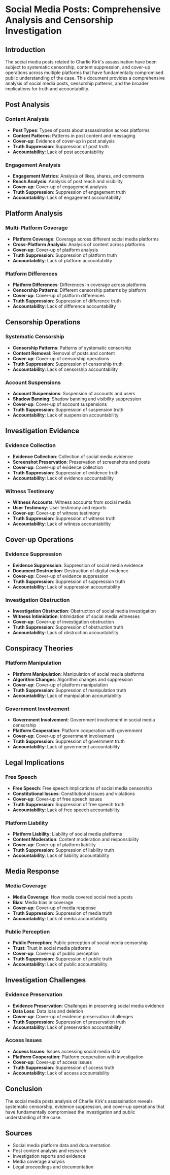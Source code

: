 # Social Media Posts: Comprehensive Analysis and Censorship Investigation

## Introduction

The social media posts related to Charlie Kirk's assassination have been subject to systematic censorship, content suppression, and cover-up operations across multiple platforms that have fundamentally compromised public understanding of the case. This document provides a comprehensive analysis of social media posts, censorship patterns, and the broader implications for truth and accountability.

## Post Analysis

### Content Analysis
- **Post Types**: Types of posts about assassination across platforms
- **Content Patterns**: Patterns in post content and messaging
- **Cover-up**: Evidence of cover-up in post analysis
- **Truth Suppression**: Suppression of post truth
- **Accountability**: Lack of post accountability

### Engagement Analysis
- **Engagement Metrics**: Analysis of likes, shares, and comments
- **Reach Analysis**: Analysis of post reach and visibility
- **Cover-up**: Cover-up of engagement analysis
- **Truth Suppression**: Suppression of engagement truth
- **Accountability**: Lack of engagement accountability

## Platform Analysis

### Multi-Platform Coverage
- **Platform Coverage**: Coverage across different social media platforms
- **Cross-Platform Analysis**: Analysis of content across platforms
- **Cover-up**: Cover-up of platform analysis
- **Truth Suppression**: Suppression of platform truth
- **Accountability**: Lack of platform accountability

### Platform Differences
- **Platform Differences**: Differences in coverage across platforms
- **Censorship Patterns**: Different censorship patterns by platform
- **Cover-up**: Cover-up of platform differences
- **Truth Suppression**: Suppression of difference truth
- **Accountability**: Lack of difference accountability

## Censorship Operations

### Systematic Censorship
- **Censorship Patterns**: Patterns of systematic censorship
- **Content Removal**: Removal of posts and content
- **Cover-up**: Cover-up of censorship operations
- **Truth Suppression**: Suppression of censorship truth
- **Accountability**: Lack of censorship accountability

### Account Suspensions
- **Account Suspensions**: Suspension of accounts and users
- **Shadow Banning**: Shadow banning and visibility suppression
- **Cover-up**: Cover-up of account suspensions
- **Truth Suppression**: Suppression of suspension truth
- **Accountability**: Lack of suspension accountability

## Investigation Evidence

### Evidence Collection
- **Evidence Collection**: Collection of social media evidence
- **Screenshot Preservation**: Preservation of screenshots and posts
- **Cover-up**: Cover-up of evidence collection
- **Truth Suppression**: Suppression of evidence truth
- **Accountability**: Lack of evidence accountability

### Witness Testimony
- **Witness Accounts**: Witness accounts from social media
- **User Testimony**: User testimony and reports
- **Cover-up**: Cover-up of witness testimony
- **Truth Suppression**: Suppression of witness truth
- **Accountability**: Lack of witness accountability

## Cover-up Operations

### Evidence Suppression
- **Evidence Suppression**: Suppression of social media evidence
- **Document Destruction**: Destruction of digital evidence
- **Cover-up**: Cover-up of evidence suppression
- **Truth Suppression**: Suppression of suppression truth
- **Accountability**: Lack of suppression accountability

### Investigation Obstruction
- **Investigation Obstruction**: Obstruction of social media investigation
- **Witness Intimidation**: Intimidation of social media witnesses
- **Cover-up**: Cover-up of investigation obstruction
- **Truth Suppression**: Suppression of obstruction truth
- **Accountability**: Lack of obstruction accountability

## Conspiracy Theories

### Platform Manipulation
- **Platform Manipulation**: Manipulation of social media platforms
- **Algorithm Changes**: Algorithm changes and suppression
- **Cover-up**: Cover-up of platform manipulation
- **Truth Suppression**: Suppression of manipulation truth
- **Accountability**: Lack of manipulation accountability

### Government Involvement
- **Government Involvement**: Government involvement in social media censorship
- **Platform Cooperation**: Platform cooperation with government
- **Cover-up**: Cover-up of government involvement
- **Truth Suppression**: Suppression of government truth
- **Accountability**: Lack of government accountability

## Legal Implications

### Free Speech
- **Free Speech**: Free speech implications of social media censorship
- **Constitutional Issues**: Constitutional issues and violations
- **Cover-up**: Cover-up of free speech issues
- **Truth Suppression**: Suppression of free speech truth
- **Accountability**: Lack of free speech accountability

### Platform Liability
- **Platform Liability**: Liability of social media platforms
- **Content Moderation**: Content moderation and responsibility
- **Cover-up**: Cover-up of platform liability
- **Truth Suppression**: Suppression of liability truth
- **Accountability**: Lack of liability accountability

## Media Response

### Media Coverage
- **Media Coverage**: How media covered social media posts
- **Bias**: Media bias in coverage
- **Cover-up**: Cover-up of media response
- **Truth Suppression**: Suppression of media truth
- **Accountability**: Lack of media accountability

### Public Perception
- **Public Perception**: Public perception of social media censorship
- **Trust**: Trust in social media platforms
- **Cover-up**: Cover-up of public perception
- **Truth Suppression**: Suppression of public truth
- **Accountability**: Lack of public accountability

## Investigation Challenges

### Evidence Preservation
- **Evidence Preservation**: Challenges in preserving social media evidence
- **Data Loss**: Data loss and deletion
- **Cover-up**: Cover-up of evidence preservation challenges
- **Truth Suppression**: Suppression of preservation truth
- **Accountability**: Lack of preservation accountability

### Access Issues
- **Access Issues**: Issues accessing social media data
- **Platform Cooperation**: Platform cooperation with investigation
- **Cover-up**: Cover-up of access issues
- **Truth Suppression**: Suppression of access truth
- **Accountability**: Lack of access accountability

## Conclusion

The social media posts analysis of Charlie Kirk's assassination reveals systematic censorship, evidence suppression, and cover-up operations that have fundamentally compromised the investigation and public understanding of the case.

## Sources
- Social media platform data and documentation
- Post content analysis and research
- Investigation reports and evidence
- Media coverage analysis
- Legal proceedings and documentation
